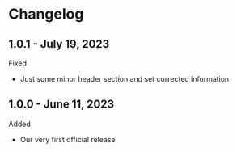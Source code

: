 # Changelog

## 1.0.1 - July 19, 2023
Fixed
* Just some minor header section and set corrected information

## 1.0.0 - June 11, 2023
Added
* Our very first official release